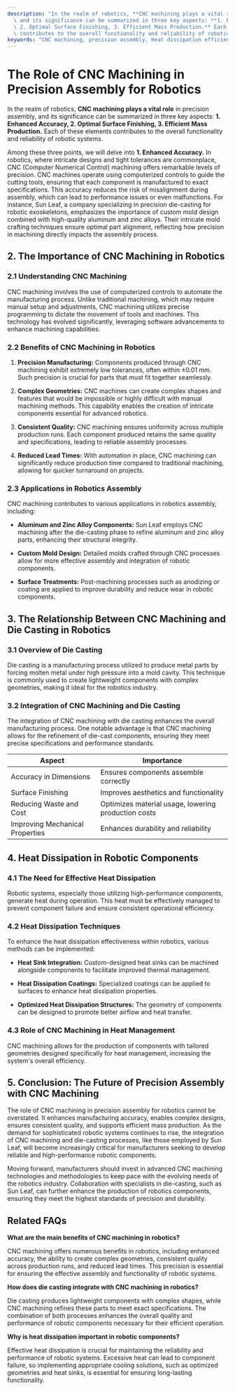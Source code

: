 ```yaml
---
description: "In the realm of robotics, **CNC machining plays a vital role** in precision assembly,\
  \ and its significance can be summarized in three key aspects: **1. Enhanced Accuracy,\
  \ 2. Optimal Surface Finishing, 3. Efficient Mass Production.** Each of these elements\
  \ contributes to the overall functionality and reliability of robotic systems. "
keywords: "CNC machining, precision assembly, Heat dissipation efficiency, Die casting process"
---
```

# The Role of CNC Machining in Precision Assembly for Robotics

In the realm of robotics, **CNC machining plays a vital role** in precision assembly, and its significance can be summarized in three key aspects: **1. Enhanced Accuracy, 2. Optimal Surface Finishing, 3. Efficient Mass Production.** Each of these elements contributes to the overall functionality and reliability of robotic systems. 

Among these three points, we will delve into **1. Enhanced Accuracy.** In robotics, where intricate designs and tight tolerances are commonplace, CNC (Computer Numerical Control) machining offers remarkable levels of precision. CNC machines operate using computerized controls to guide the cutting tools, ensuring that each component is manufactured to exact specifications. This accuracy reduces the risk of misalignment during assembly, which can lead to performance issues or even malfunctions. For instance, Sun Leaf, a company specializing in precision die-casting for robotic exoskeletons, emphasizes the importance of custom mold design combined with high-quality aluminum and zinc alloys. Their intricate mold crafting techniques ensure optimal part alignment, reflecting how precision in machining directly impacts the assembly process.

## **2. The Importance of CNC Machining in Robotics**

### **2.1 Understanding CNC Machining**

CNC machining involves the use of computerized controls to automate the manufacturing process. Unlike traditional machining, which may require manual setup and adjustments, CNC machining utilizes precise programming to dictate the movement of tools and machines. This technology has evolved significantly, leveraging software advancements to enhance machining capabilities.

### **2.2 Benefits of CNC Machining in Robotics**

1. **Precision Manufacturing:** Components produced through CNC machining exhibit extremely low tolerances, often within ±0.01 mm. Such precision is crucial for parts that must fit together seamlessly.
  
2. **Complex Geometries:** CNC machines can create complex shapes and features that would be impossible or highly difficult with manual machining methods. This capability enables the creation of intricate components essential for advanced robotics.

3. **Consistent Quality:** CNC machining ensures uniformity across multiple production runs. Each component produced retains the same quality and specifications, leading to reliable assembly processes.

4. **Reduced Lead Times:** With automation in place, CNC machining can significantly reduce production time compared to traditional machining, allowing for quicker turnaround on projects.

### **2.3 Applications in Robotics Assembly**

CNC machining contributes to various applications in robotics assembly, including:

- **Aluminum and Zinc Alloy Components:** Sun Leaf employs CNC machining after the die-casting phase to refine aluminum and zinc alloy parts, enhancing their structural integrity.

- **Custom Mold Design:** Detailed molds crafted through CNC processes allow for more effective assembly and integration of robotic components.

- **Surface Treatments:** Post-machining processes such as anodizing or coating are applied to improve durability and reduce wear in robotic components.

## **3. The Relationship Between CNC Machining and Die Casting in Robotics**

### **3.1 Overview of Die Casting**

Die casting is a manufacturing process utilized to produce metal parts by forcing molten metal under high pressure into a mold cavity. This technique is commonly used to create lightweight components with complex geometries, making it ideal for the robotics industry.

### **3.2 Integration of CNC Machining and Die Casting**

The integration of CNC machining with die casting enhances the overall manufacturing process. One notable advantage is that CNC machining allows for the refinement of die-cast components, ensuring they meet precise specifications and performance standards.

| Aspect                                | Importance                                      |
|---------------------------------------|------------------------------------------------|
| Accuracy in Dimensions                | Ensures components assemble correctly           |
| Surface Finishing                     | Improves aesthetics and functionality           |
| Reducing Waste and Cost               | Optimizes material usage, lowering production costs |
| Improving Mechanical Properties       | Enhances durability and reliability              |

## **4. Heat Dissipation in Robotic Components**

### **4.1 The Need for Effective Heat Dissipation**

Robotic systems, especially those utilizing high-performance components, generate heat during operation. This heat must be effectively managed to prevent component failure and ensure consistent operational efficiency. 

### **4.2 Heat Dissipation Techniques**

To enhance the heat dissipation effectiveness within robotics, various methods can be implemented:

- **Heat Sink Integration:** Custom-designed heat sinks can be machined alongside components to facilitate improved thermal management.
  
- **Heat Dissipation Coatings:** Specialized coatings can be applied to surfaces to enhance heat dissipation properties. 

- **Optimized Heat Dissipation Structures:** The geometry of components can be designed to promote better airflow and heat transfer.

### **4.3 Role of CNC Machining in Heat Management**

CNC machining allows for the production of components with tailored geometries designed specifically for heat management, increasing the system's overall efficiency. 

## **5. Conclusion: The Future of Precision Assembly with CNC Machining**

The role of CNC machining in precision assembly for robotics cannot be overstated. It enhances manufacturing accuracy, enables complex designs, ensures consistent quality, and supports efficient mass production. As the demand for sophisticated robotic systems continues to rise, the integration of CNC machining and die-casting processes, like those employed by Sun Leaf, will become increasingly critical for manufacturers seeking to develop reliable and high-performance robotic components.

Moving forward, manufacturers should invest in advanced CNC machining technologies and methodologies to keep pace with the evolving needs of the robotics industry. Collaboration with specialists in die-casting, such as Sun Leaf, can further enhance the production of robotics components, ensuring they meet the highest standards of precision and durability.

## Related FAQs

**What are the main benefits of CNC machining in robotics?**

CNC machining offers numerous benefits in robotics, including enhanced accuracy, the ability to create complex geometries, consistent quality across production runs, and reduced lead times. This precision is essential for ensuring the effective assembly and functionality of robotic systems.

**How does die casting integrate with CNC machining in robotics?**

Die casting produces lightweight components with complex shapes, while CNC machining refines these parts to meet exact specifications. The combination of both processes enhances the overall quality and performance of robotic components necessary for their efficient operation.

**Why is heat dissipation important in robotic components?**

Effective heat dissipation is crucial for maintaining the reliability and performance of robotic systems. Excessive heat can lead to component failure, so implementing appropriate cooling solutions, such as optimized geometries and heat sinks, is essential for ensuring long-lasting functionality.
